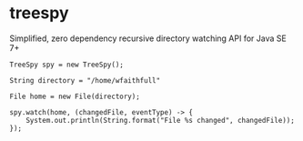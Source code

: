 # treespy
Simplified, zero dependency recursive directory watching API for Java SE 7+
    
    TreeSpy spy = new TreeSpy();
    
    String directory = "/home/wfaithfull"
	
	File home = new File(directory);
	
	spy.watch(home, (changedFile, eventType) -> {
		System.out.println(String.format("File %s changed", changedFile));
	});
